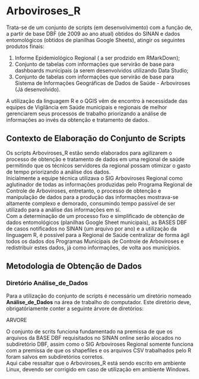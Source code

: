 # Arboviroses_R
Trata-se de um conjunto de scripts (em desenvolvimento) com a função de, a partir de base DBF (de 2009 ao ano atual) obtidos do SINAN e dados entomológicos (obtidos de planilhas Google Sheets), atingir os seguintes produtos finais:

1. Informe Epidemiológico Regional ( a ser prodzido em RMarkDown);  
2. Conjunto de tabelas com informações que servirão de base para dashboards municipais (a serem desenvolvidos utilizando Data Studio;  
3. Conjunto de tabelas com informações que servirão de base para Sistema de Informações Geográficas de Dados de Saúde - Arboviroses (Já desenvolvido).    

A utilização da linguagem R e o QGIS vêm de encontro à necessidade das equipes de Vigilância em Saúde municipais e regionais de melhor gerenciarem seus processos de trabalho priorizando a análise de informações ao invés da obtenção e tratamento de dados.

## Contexto de Elaboração do Conjunto de Scripts  
Os scripts Arboviroses_R estão sendo elaborados para agilizarem o processo de obtenção e tratamento de dados em uma regional de saúde permitindo que os técnicos servidores da regional possam otimizar o gasto de tempo priorizando a análise dos dados.  
Inicialmente a equipe técnica utilizava o SIG Arboviroses Regional como aglutinador de todas as informações produzidas pelo Programa Regional de Controle de Arboviroses, entretanto, o processo de obtenção e manipulação de dados para a produção das informações mostrava-se altamente complexo e demorado, consumindo tempo passível de ser utilizado para a análise das informações em sí.  
Com a determinação de um processo fixo e simplificado de obtenção de dados entomológicos (planilhas Google Sheet municipais), as BASES DBF de casos notificados no SINAN (um arquivo por ano) e a utilização da linguagem R, é possível para a Regional de Saúde centralizar de forma ágil todos os dados dos Programas Municipais de Controle de Arboviroses e redistribuir estes dados, já como informações, de volta aos municípios.  

## Metodologia de Obtenção de Dados
### Diretório Análise_de_Dados  
Para a utilização do conjunto de scripts é necessário um diretório nomeado **Análise_de_Dados** na área de trabalho do computador. Este diretório deve, obrigatóriamente conter a seguinte árvore de diretórios:

ARVORE  

O conjunto de scrits funciona fundamentado na premissa de que os arquivos da BASE DBF requisitados no SINAN online serão alocados no subdiretório DBF, assim como o SIG Arboviroses Regional somente funciona com a premissa de que os shapefiles e os arquivos CSV trabalhados pelo R foram salvos em subdiretórios corretos.  
Aqui cabe ressaltar que o Arboviroses_R está sendo escrito em ambiente Linux, devendo ser corrigido em caso de utilização em ambiente Windows.
